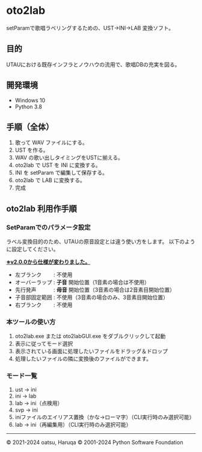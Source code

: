 # oto2lab

setParamで歌唱ラベリングするための、UST→INI→LAB 変換ソフト。

## 目的

UTAUにおける既存インフラとノウハウの流用で、歌唱DBの充実を図る。

## 開発環境

-   Windows 10
-   Python 3.8

## 手順（全体）

1.  歌って WAV ファイルにする。
2.  UST を作る。
3.  WAV の歌い出しタイミングをUSTに揃える。
4.  oto2lab で UST を INI に変換する。
5.  INI を setParam で編集して保存する。
6.  oto2lab で LAB に変換する。
7.  完成

## oto2lab 利用作手順

### SetParamでのパラメータ設定

ラベル変換目的のため、UTAUの原音設定とは違う使い方をします。
以下のように設定してください。

<u>**※v2.0.0から仕様が変わりました。**</u>

-   左ブランク　　 :  不使用
-   オーバーラップ :  **子音** 開始位置（1音素の場合は不使用）
-   先行発声　　　 :  **母音** 開始位置（3音素の場合は2音素目開始位置）
-   子音部固定範囲 :  不使用（3音素の場合のみ、3音素目開始位置）
-   右ブランク　　 :  不使用

### 本ツールの使い方

1. oto2lab.exe または oto2labGUI.exe をダブルクリックして起動
1. 表示に従ってモード選択
1. 表示されている画面に処理したいファイルをドラッグ＆ドロップ
1. 処理したいファイルの隣に変換後のファイルができます。

### モード一覧
1. ust → ini
2. ini → lab
3. lab → ini（点検用）
4. svp → ini
5. iniファイルのエイリアス置換（かな→ローマ字）（CLI実行時のみ選択可能）
6. lab → ini（再編集用）（CLI実行時のみ選択可能）

---

© 2021-2024 oatsu, Haruqa
© 2001-2024 Python Software Foundation
